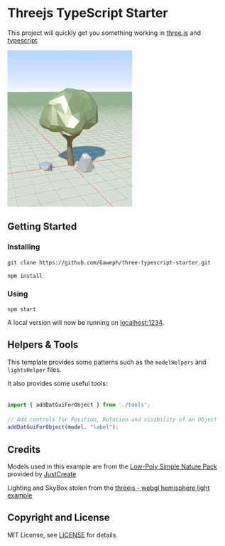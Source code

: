 
# Threejs TypeScript Starter

This project will quickly get you something working in [three.js](https://threejs.org/) and [typescript](https://www.typescriptlang.org/).


![Demo Screenshot](/screenshot.png?raw=true)
## Getting Started

### Installing

```
git clone https://github.com/Gaweph/three-typescript-starter.git
```

```
npm install
```

### Using

```
npm start
```

A local version will now be running on [localhost:1234](http://localhost:1234).

## Helpers & Tools

This template provides some patterns such as the `modelHelpers` and `lightsHelper` files.

It also provides some useful tools:

```typescript

import { addDatGuiForObject } from './tools';

// Add controls for Position, Rotation and visibility of an Object
addDatGuiForObject(model, "label");

```

## Credits

Models used in this example are from the [Low-Poly Simple Nature Pack](https://assetstore.unity.com/packages/3d/environments/landscapes/low-poly-simple-nature-pack-162153) provided by [JustCreate](https://assetstore.unity.com/publishers/44390)

Lighting and SkyBox stolen from the [threejs - webgl hemisphere light example](https://threejs.org/examples/?q=light#webgl_lights_hemisphere) 

## Copyright and License

MIT License, see [LICENSE](LICENSE) for details.

